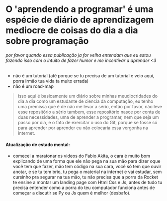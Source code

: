 # O 'aprendendo a programar' é uma espécie de diário de aprendizagem mediocre de coisas do dia a dia sobre programação 

###### por favor quando essa publicação ja for velha entendam que eu estou fazendo isso com o intuito de fazer humor e me incentivar a aprender <3

- não é um tutorial (até porque se tu precisa de um tutorial e veio aqui, porra irmão tua vida ta muito errada)
- não é um road-map

> isso aqui é basicamente um diário sobre minhas meudiocridades do dia a dia como um estudante de ciencia da computação, eu tenho uma premissa que é de não me levar a sério, então por favor, não leve esse repositório a sério tambem, esse repositório nasce por conta de duas necessidades, uma de aprender a programar, nem que seja um passo por dia, e o fato de exercitar o uso do Git, porque se fosse só para aprender por aprender eu não colocaria essa vergonha na internet.


#### Atualização de estado mental:
 - comecei a maratonar os videos do Fabio Akita, o cara é muito bom explicando de uma forma que ele não pega na sua mão para dizer oque você tem que fazer, mão tem código na sua cara, você só tem que ouvir anotar, e se tu tem brio, tu pega o material na internet e vai estudar, sem cursinho pra segurar na tua mão, tu não precisa que a porra da Rocket te ensine a montar um landing page com Html Css e Js, antes de tudo tu precisa entender como a porra do teu computador funciona antes de começar a discutir se Py ou Js quem é melhor (desbafo).